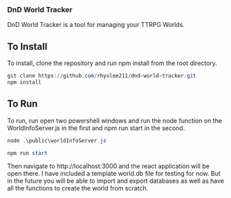 ### DnD World Tracker

DnD World Tracker is a tool for managing your TTRPG Worlds.

## To Install
To install, clone the repository and run npm install from the root directory.
```powershell
git clone https://github.com/rhyslee211/dnd-world-tracker.git
npm install
```

## To Run

To run, run open two powershell windows and run the node function on the WorldInfoServer.js in the first and npm run start in the second.

```powershell
node .\public\worldInfoServer.js
```
```powershell
npm run start
```

Then navigate to http://localhost:3000 and the react application will be open there. I have included a template world.db file for testing for now. But in the future you will be able to import and export databases as well as have all the functions to create the world from scratch.
